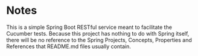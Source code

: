 # Notes
This is a simple Spring Boot RESTful service meant to facilitate the 
Cucumber tests. Because this project has nothing to do with Spring itself,
there will be no reference to the Spring Projects, Concepts, Properties 
and References that README.md files usually contain.